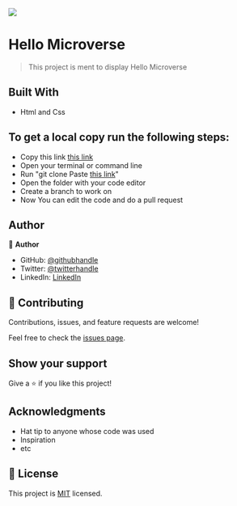 ![](https://img.shields.io/badge/Microverse-blueviolet)

# Hello Microverse

> This project is ment to display Hello Microverse

## Built With

- Html and Css

## To get a local copy run the following steps:

- Copy this link [this link](https://github.com/abiodunraheem/Hello-Microverse-Project)
- Open your terminal or command line
- Run "git clone Paste [this link](https://github.com/abiodunraheem/Hello-Microverse-Project)"
- Open the folder with your code editor
- Create a branch to work on
- Now You can edit the code and do a pull request

## Author

👤 **Author**

- GitHub: [@githubhandle](https://github.com/abiodunraheem)
- Twitter: [@twitterhandle](https://twitter.com/@abiodunraheem23)
- LinkedIn: [LinkedIn](https://linkedin.com/in/abiodun-raheem-908b33154)

## 🤝 Contributing

Contributions, issues, and feature requests are welcome!

Feel free to check the [issues page](../../issues/).

## Show your support

Give a ⭐️ if you like this project!

## Acknowledgments

- Hat tip to anyone whose code was used
- Inspiration
- etc

## 📝 License

This project is [MIT](./MIT.md) licensed.
